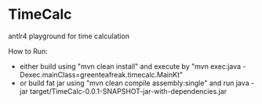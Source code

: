 # TimeCalc
antlr4 playground for time calculation

How to Run: 

- either build using "mvn clean install" and execute by "mvn exec:java -Dexec.mainClass=greenteafreak.timecalc.MainKt"
- or build fat jar using "mvn clean compile assembly:single" and run java -jar target/TimeCalc-0.0.1-SNAPSHOT-jar-with-dependencies.jar

